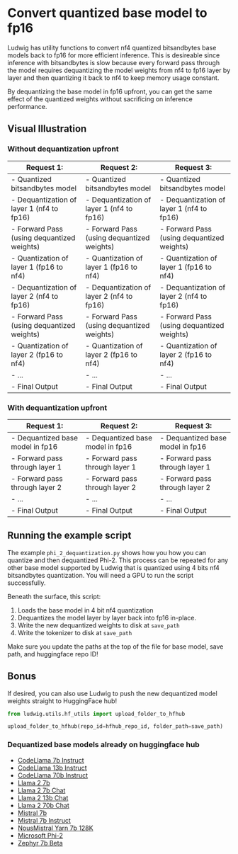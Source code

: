 # Convert quantized base model to fp16

Ludwig has utility functions to convert nf4 quantized bitsandbytes base models back to fp16
for more efficient inference. This is desireable since inference with bitsandbytes is slow because
every forward pass through the model requires dequantizing the model weights from nf4 to fp16 layer
by layer and then quantizing it back to nf4 to keep memory usage constant.

By dequantizing the base model in fp16 upfront, you can get the same effect of the quantized weights
without sacrificing on inference performance.

## Visual Illustration

### Without dequantization upfront

| **Request 1:**                             | **Request 2:**                             | **Request 3:**                             |
| ------------------------------------------ | ------------------------------------------ | ------------------------------------------ |
| - Quantized bitsandbytes model             | - Quantized bitsandbytes model             | - Quantized bitsandbytes model             |
| - Dequantization of layer 1 (nf4 to fp16)  | - Dequantization of layer 1 (nf4 to fp16)  | - Dequantization of layer 1 (nf4 to fp16)  |
| - Forward Pass (using dequantized weights) | - Forward Pass (using dequantized weights) | - Forward Pass (using dequantized weights) |
| - Quantization of layer 1 (fp16 to nf4)    | - Quantization of layer 1 (fp16 to nf4)    | - Quantization of layer 1 (fp16 to nf4)    |
| - Dequantization of layer 2 (nf4 to fp16)  | - Dequantization of layer 2 (nf4 to fp16)  | - Dequantization of layer 2 (nf4 to fp16)  |
| - Forward Pass (using dequantized weights) | - Forward Pass (using dequantized weights) | - Forward Pass (using dequantized weights) |
| - Quantization of layer 2 (fp16 to nf4)    | - Quantization of layer 2 (fp16 to nf4)    | - Quantization of layer 2 (fp16 to nf4)    |
| - ...                                      | - ...                                      | - ...                                      |
| - Final Output                             | - Final Output                             | - Final Output                             |

### With dequantization upfront

| **Request 1:**                   | **Request 2:**                   | **Request 3:**                   |
| -------------------------------- | -------------------------------- | -------------------------------- |
| - Dequantized base model in fp16 | - Dequantized base model in fp16 | - Dequantized base model in fp16 |
| - Forward pass through layer 1   | - Forward pass through layer 1   | - Forward pass through layer 1   |
| - Forward pass through layer 2   | - Forward pass through layer 2   | - Forward pass through layer 2   |
| - ...                            | - ...                            | - ...                            |
| - Final Output                   | - Final Output                   | - Final Output                   |

## Running the example script

The example `phi_2_dequantization.py` shows how you how you can quantize and then dequantized Phi-2. This process
can be repeated for any other base model supported by Ludwig that is quantized using 4 bits nf4 bitsandbytes quantization. You will need a GPU to run the script successfully.

Beneath the surface, this script:

1. Loads the base model in 4 bit nf4 quantization
1. Dequantizes the model layer by layer back into fp16 in-place.
1. Write the new dequantized weights to disk at `save_path`
1. Write the tokenizer to disk at `save_path`

Make sure you update the paths at the top of the file for base model, save path, and huggingface repo ID!

## Bonus

If desired, you can also use Ludwig to push the new dequantized model weights straight to HuggingFace hub!

```python
from ludwig.utils.hf_utils import upload_folder_to_hfhub

upload_folder_to_hfhub(repo_id=hfhub_repo_id, folder_path=save_path)
```

### Dequantized base models already on huggingface hub

- [CodeLlama 7b Instruct](https://huggingface.co/arnavgrg/codallama-7b-instruct-nf4-fp16-upscaled)
- [CodeLlama 13b Instruct](https://huggingface.co/arnavgrg/codellama-13b-instruct-nf4-fp16-upscaled)
- [CodeLlama 70b Instruct](https://huggingface.co/arnavgrg/codellama-70b-instruct-nf4-fp16-upscaled)
- [Llama 2 7b](https://huggingface.co/arnavgrg/llama-2-7b-nf4-fp16-upscaled)
- [Llama 2 7b Chat](https://huggingface.co/arnavgrg/llama-2-7b-chat-nf4-fp16-upscaled)
- [Llama 2 13b Chat](https://huggingface.co/arnavgrg/llama-2-13b-chat-nf4-fp16-upscaled)
- [Llama 2 70b Chat](https://huggingface.co/arnavgrg/llama-2-70b-chat-nf4-fp16-upscaled)
- [Mistral 7b](https://huggingface.co/arnavgrg/mistral-7b-nf4-fp16-upscaled)
- [Mistral 7b Instruct](https://huggingface.co/arnavgrg/mistral-7b-instruct-nf4-fp16-upscaled)
- [NousMistral Yarn 7b 128K](https://huggingface.co/arnavgrg/NousResearch-Yarn-Mistral-7b-128k-nf4-fp16-upscaled)
- [Microsoft Phi-2](https://huggingface.co/arnavgrg/phi-2-nf4-fp16-upscaled)
- [Zephyr 7b Beta](https://huggingface.co/arnavgrg/zephyr-7b-beta-nf4-fp16-upscaled)
